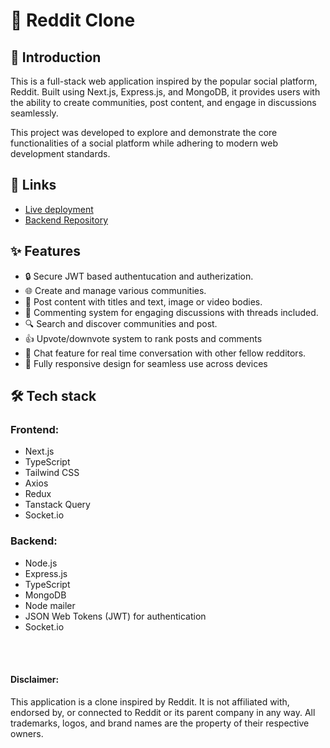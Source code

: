 # 📝 Reddit Clone
## 🚀 Introduction
This is a full-stack web application inspired by the popular social platform, Reddit. Built using Next.js, Express.js, and MongoDB, it provides users with the ability to create communities, post content, and engage in discussions seamlessly.

This project was developed to explore and demonstrate the core functionalities of a social platform while adhering to modern web development standards.

## 🔗 Links
 - [Live deployment](https://reddit-clone.anasp.me/)
 - [Backend Repository](https://github.com/anaspxr/reddit-clone-server)
## ✨ Features
 - 🔒 Secure JWT based authentucation and autherization.
 - 🌐 Create and manage various communities.
 - 📝 Post content with titles and text, image or video bodies.
 - 💬 Commenting system for engaging discussions with threads included.
 - 🔍 Search and discover communities and post.
 - 👍 Upvote/downvote system to rank posts and comments
 - 💬 Chat feature for real time conversation with other fellow redditors.
 - 📱 Fully responsive design for seamless use across devices
## 🛠️ Tech stack

 ### Frontend:
 - Next.js
 - TypeScript
 - Tailwind CSS
 - Axios
 - Redux
 - Tanstack Query
 - Socket.io

 ### Backend:
  - Node.js
  - Express.js
  - TypeScript
  - MongoDB
  - Node mailer
  - JSON Web Tokens (JWT) for authentication
  - Socket.io

   <br>
   <br>

#### Disclaimer:
This application is a clone inspired by Reddit. It is not affiliated with, endorsed by, or connected to Reddit or its parent company in any way. All trademarks, logos, and brand names are the property of their respective owners.

